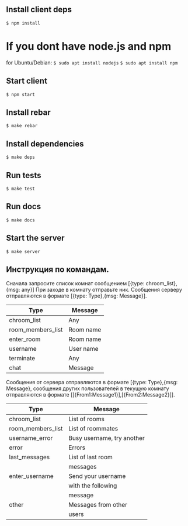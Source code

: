 ## Install client deps
```$ npm install```

# If you dont have node.js and npm
for Ubuntu/Debian:
```$ sudo apt install nodejs```
```$ sudo apt install npm```

## Start client

```$ npm start```

## Install rebar

```$ make rebar```

## Install dependencies

```$ make deps```

## Run tests

```$ make test```

## Run docs

```$ make docs```

## Start the server

```$ make server```


## Инструкция по командам.
Сначала запросите список комнат сообщением [{type: chroom_list},{msg: any}]
При заходе в комнату отправьте ник.
Сообщения серверу отправляются в формате [{type: Type},{msg: Message}]. 

|     Type          |    Message    |
| ----------------- | ------------- |
| chroom_list       | Any           |
| room_members_list | Room name     |
| enter_room        | Room name     |
| username          | User name     |
| terminate         | Any           |
| chat              | Message       |

Сообщения от сервера отправляются в формате [{type: Type},{msg: Message}, сообщения других пользователей в текущую комнату отправляются в формате [[{From1:Message1}],[{From2:Message2}]].

|     Type          |    Message                |
| ----------------- | ------------------------- |
| chroom_list       | List of rooms             |
| room_members_list | List of roommates         |
| username_error    | Busy username, try another|
| error             | Errors                    |
| last_messages     | List of last room         |
|                   | messages                  |
| enter_username    | Send your username        |
|                   | with the following        |
|                   | message                   |
| other             | Messages from other       |
|                   | users                     |
